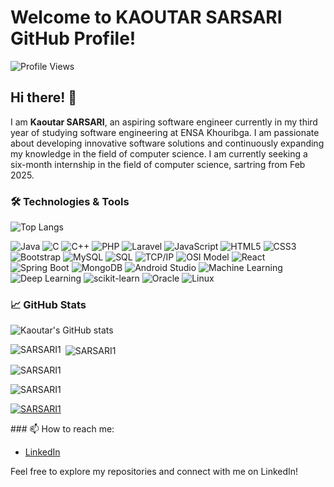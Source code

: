 # Welcome to KAOUTAR SARSARI GitHub Profile!
![Profile Views](https://komarev.com/ghpvc/?username=SARSARI1)

## Hi there! 👋

I am **Kaoutar SARSARI**, an aspiring software engineer currently in my third year of studying software engineering at ENSA Khouribga. I am passionate about developing innovative software solutions and continuously expanding my knowledge in the field of computer science. I am currently seeking a six-month  internship in the field of computer science, sartring from Feb 2025.

### 🛠️ Technologies & Tools
![Top Langs](https://github-readme-stats.vercel.app/api/top-langs/?username=SARSARI1&layout=compact)

![Java](https://img.shields.io/badge/-Java-black?style=flat-square&logo=java)
![C](https://img.shields.io/badge/-C-black?style=flat-square&logo=c)
![C++](https://img.shields.io/badge/-C++-black?style=flat-square&logo=cplusplus)
![PHP](https://img.shields.io/badge/-PHP-black?style=flat-square&logo=php)
![Laravel](https://img.shields.io/badge/-Laravel-black?style=flat-square&logo=laravel)
![JavaScript](https://img.shields.io/badge/-JavaScript-black?style=flat-square&logo=javascript)
![HTML5](https://img.shields.io/badge/-HTML5-black?style=flat-square&logo=html5)
![CSS3](https://img.shields.io/badge/-CSS3-black?style=flat-square&logo=css3)
![Bootstrap](https://img.shields.io/badge/-Bootstrap-black?style=flat-square&logo=bootstrap)
![MySQL](https://img.shields.io/badge/-MySQL-black?style=flat-square&logo=mysql)
![SQL](https://img.shields.io/badge/-SQL-black?style=flat-square&logo=sql)
![TCP/IP](https://img.shields.io/badge/-TCP/IP-black?style=flat-square&logo=tcpip)
![OSI Model](https://img.shields.io/badge/-OSI_Model-black?style=flat-square&logo=osi)
![React](https://img.shields.io/badge/-React-black?style=flat-square&logo=react)
![Spring Boot](https://img.shields.io/badge/-Spring_Boot-black?style=flat-square&logo=spring)
![MongoDB](https://img.shields.io/badge/-MongoDB-black?style=flat-square&logo=mongodb)
![Android Studio](https://img.shields.io/badge/-Android_Studio-black?style=flat-square&logo=android)
![Machine Learning](https://img.shields.io/badge/-Machine_Learning-black?style=flat-square&logo=machine-learning)
![Deep Learning](https://img.shields.io/badge/-Deep_Learning-black?style=flat-square&logo=deep-learning)
![scikit-learn](https://img.shields.io/badge/-scikit--learn-black?style=flat-square&logo=scikit-learn)
![Oracle](https://img.shields.io/badge/-Oracle-black?style=flat-square&logo=oracle)
![Linux](https://img.shields.io/badge/-Linux-black?style=flat-square&logo=linux)

### 📈 GitHub Stats

![Kaoutar's GitHub stats](https://github-readme-stats.vercel.app/api?username=SARSARI1&show_icons=true&theme=radical)
<p><img align="left" src="https://github-readme-stats.vercel.app/api/top-langs?username=SARSARI1&show_icons=true&locale=en&layout=compact" alt="SARSARI1" /></p>

<p>&nbsp;<img align="center" src="https://github-readme-stats.vercel.app/api?username=SARSARI1&show_icons=true&locale=en" alt="SARSARI1" /></p>

<p><img align="center" src="https://github-readme-streak-stats.herokuapp.com/?user=SARSARI1&" alt="SARSARI1" /></p>
<p align="left"> <img src="https://komarev.com/ghpvc/?username=SARSARI1&label=Profile%20views&color=0e75b6&style=flat" alt="SARSARI1" /> </p>

<p align="left"> <a href="https://github.com/ryo-ma/github-profile-trophy"><img src="https://github-profile-trophy.vercel.app/?username=SARSARI1" alt="SARSARI1" /></a> </p>
### 📫 How to reach me:

- [LinkedIn](https://www.linkedin.com/in/kaoutar-sarsari)


Feel free to explore my repositories and connect with me on LinkedIn!
